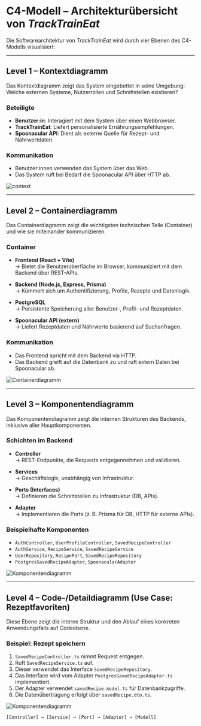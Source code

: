 # C4-Modell – Architekturübersicht von _TrackTrainEat_

Die Softwarearchitektur von _TrackTrainEat_ wird durch vier Ebenen des C4-Modells visualisiert:

---

## Level 1 – Kontextdiagramm

Das Kontextdiagramm zeigt das System eingebettet in seine Umgebung:  
Welche externen Systeme, Nutzerrollen und Schnittstellen existieren?

### Beteiligte

- **Benutzer:in**: Interagiert mit dem System über einen Webbrowser.
- **TrackTrainEat**: Liefert personalisierte Ernährungsempfehlungen.
- **Spoonacular API**: Dient als externe Quelle für Rezept- und Nährwertdaten.

### Kommunikation

- Benutzer:innen verwenden das System über das Web.
- Das System ruft bei Bedarf die Spoonacular API über HTTP ab.

![context](../img/SystemContextC4.png)

---

## Level 2 – Containerdiagramm

Das Containerdiagramm zeigt die wichtigsten technischen Teile (Container) und wie sie miteinander kommunizieren.

### Container

- **Frontend (React + Vite)**  
  → Bietet die Benutzeroberfläche im Browser, kommuniziert mit dem Backend über REST-APIs.

- **Backend (Node.js, Express, Prisma)**  
  → Kümmert sich um Authentifizierung, Profile, Rezepte und Datenlogik.

- **PostgreSQL**  
  → Persistente Speicherung aller Benutzer-, Profil- und Rezeptdaten.

- **Spoonacular API (extern)**  
  → Liefert Rezeptdaten und Nährwerte basierend auf Suchanfragen.

### Kommunikation

- Das Frontend spricht mit dem Backend via HTTP.
- Das Backend greift auf die Datenbank zu und ruft extern Daten bei Spoonacular ab.

![Containerdiagramm](../img/ContainerC4.png)

---

## Level 3 – Komponentendiagramm

Das Komponentendiagramm zeigt die internen Strukturen des Backends, inklusive aller Hauptkomponenten.

### Schichten im Backend

- **Controller**  
  → REST-Endpunkte, die Requests entgegennehmen und validieren.

- **Services**  
  → Geschäftslogik, unabhängig von Infrastruktur.

- **Ports (Interfaces)**  
  → Definieren die Schnittstellen zu Infrastruktur (DB, APIs).

- **Adapter**  
  → Implementieren die Ports (z. B. Prisma für DB, HTTP für externe APIs).

### Beispielhafte Komponenten

- `AuthController`, `UserProfileController`, `SavedRecipeController`
- `AuthService`, `RecipeService`, `SavedRecipeService`
- `UserRepository`, `RecipePort`, `SavedRecipeRepository`
- `PostgresSavedRecipeAdapter`, `SpoonacularAdapter`

![Komponentendiagramm](../img/ComponentC4.png)

---

## Level 4 – Code-/Detaildiagramm (Use Case: Rezeptfavoriten)

Diese Ebene zeigt die interne Struktur und den Ablauf eines konkreten Anwendungsfalls auf Codeebene.

### Beispiel: Rezept speichern

1. `SavedRecipeController.ts` nimmt Request entgegen.
2. Ruft `SavedRecipeService.ts` auf.
3. Dieser verwendet das Interface `SavedRecipeRepository`.
4. Das Interface wird vom Adapter `PostgresSavedRecipeAdapter.ts` implementiert.
5. Der Adapter verwendet `savedRecipe.model.ts` für Datenbankzugriffe.
6. Die Datenübertragung erfolgt über `savedRecipe.dto.ts`.

![Komponentendiagramm](../img/CodeEbeneC4.png)

```text
[Controller] → [Service] → [Port] → [Adapter] → [Modell]
```
